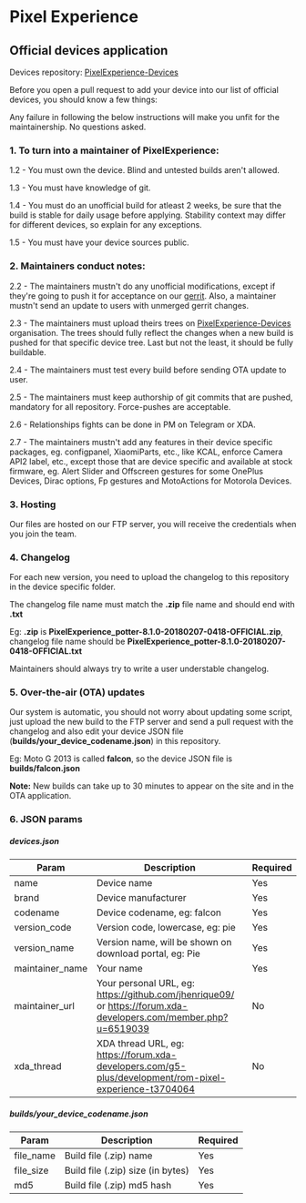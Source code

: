 # Pixel Experience
## Official devices application

Devices repository: [PixelExperience-Devices](https://github.com/PixelExperience-Devices)

Before you open a pull request to add your device into our list of official devices, you should know a few things:

Any failure in following the below instructions will make you unfit for the maintainership. No questions asked.

### 1. To turn into a maintainer of PixelExperience:

1.2 - You must own the device. Blind and untested builds aren't allowed.

1.3 - You must have knowledge of git.

1.4 - You must do an unofficial build for atleast 2 weeks,  be sure that the build is stable for daily usage before applying. Stability context may differ for different devices, so explain for any exceptions.

1.5 - You must have your device sources public.

### 2. Maintainers conduct notes:

2.2 - The maintainers mustn't do any unofficial modifications, except if they're going to push it for acceptance on our [gerrit](https://gerrit.pixelexperience.org).
Also, a maintainer mustn't send an update to users with unmerged gerrit changes.

2.3 - The maintainers must upload theirs trees on [PixelExperience-Devices](https://github.com/PixelExperience-Devices) organisation. The trees should fully reflect the changes when a new build is pushed for that specific device tree. Last but not the least, it should be fully buildable.

2.4 - The maintainers must test every build before sending OTA update to user.

2.5 - The maintainers must keep authorship of git commits that are pushed, mandatory for all repository. Force-pushes are acceptable.

2.6 - Relationships fights can be done in PM on Telegram or XDA.

2.7 - The maintainers mustn't add any features in their device specific packages, eg. configpanel, XiaomiParts, etc., like KCAL, enforce Camera API2 label, etc., except those that are device specific and available at stock firmware, eg. Alert Slider and Offscreen gestures for some OnePlus Devices, Dirac options, Fp gestures and MotoActions for Motorola Devices.

### 3. Hosting

Our files are hosted on our FTP server, you will receive the credentials when you join the team.

### 4. Changelog
For each new version, you need to upload the changelog to this repository in the device specific folder.

The changelog file name must match the **.zip** file name and should end with **.txt**

Eg: **.zip** is **PixelExperience_potter-8.1.0-20180207-0418-OFFICIAL.zip**, changelog file name should be **PixelExperience_potter-8.1.0-20180207-0418-OFFICIAL.txt**

Maintainers should always try to write a user understable changelog.

### 5. Over-the-air (OTA) updates
Our system is automatic, you should not worry about updating some script, just upload the new build to the FTP server and send a pull request with the changelog and also edit your device JSON file (**builds/your_device_codename.json**) in this repository.

Eg: Moto G 2013 is called **falcon**, so the device JSON file is **builds/falcon.json**

**Note:** New builds can take up to 30 minutes to appear on the site and in the OTA application.

### 6. JSON params

##### devices.json
| Param | Description | Required |
|--|--|--|
| name | Device name | Yes |
| brand | Device manufacturer | Yes |
| codename | Device codename, eg: falcon | Yes |
| version_code | Version code, lowercase, eg: pie | Yes |
| version_name | Version name, will be shown on download portal, eg: Pie | Yes |
| maintainer_name | Your name | Yes |
| maintainer_url | Your personal URL, eg: https://github.com/jhenrique09/ or https://forum.xda-developers.com/member.php?u=6519039 | No  |
| xda_thread | XDA thread URL, eg: https://forum.xda-developers.com/g5-plus/development/rom-pixel-experience-t3704064 | No |

##### builds/your_device_codename.json
| Param | Description | Required |
|--|--|--|
| file_name | Build file (.zip) name | Yes |
| file_size | Build file (.zip) size (in bytes) | Yes |
| md5 | Build file (.zip) md5 hash | Yes |
